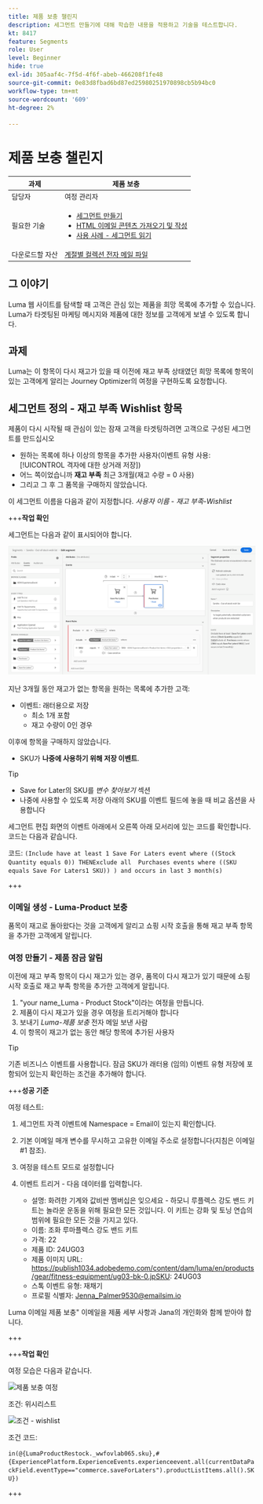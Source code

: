 ```yaml
---
title: 제품 보충 챌린지
description: 세그먼트 만들기에 대해 학습한 내용을 적용하고 기술을 테스트합니다.
kt: 8417
feature: Segments
role: User
level: Beginner
hide: true
exl-id: 305aaf4c-7f5d-4f6f-abeb-466208f1fe48
source-git-commit: 0e83d8fbad6bd87ed25980251970898cb5b94bc0
workflow-type: tm+mt
source-wordcount: '609'
ht-degree: 2%

---
```


# 제품 보충 챌린지

| 과제 | 제품 보충 |
|---|---|
| 담당자 | 여정 관리자 |
| 필요한 기술 | <ul><li>[세그먼트 만들기](https://experienceleague.adobe.com/docs/journey-optimizer-learn/tutorials/create-segments.html?lang=en)</li><li> [HTML 이메일 콘텐츠 가져오기 및 작성](https://experienceleague.adobe.com/docs/journey-optimizer-learn/tutorials/create-messages/import-and-author-html-email-content.html?lang=en)</li><li>[사용 사례 - 세그먼트 읽기](https://experienceleague.adobe.com/docs/journey-optimizer-learn/tutorials/create-journeys/use-case-read-segment.html?lang=en)</li> |
| 다운로드할 자산 | [계절별 컬렉션 전자 메일 파일](/help/challenges/assets/email-assets/emails-seasonal-collection-announcement.zip) |

## 그 이야기

Luma 웹 사이트를 탐색할 때 고객은 관심 있는 제품을 희망 목록에 추가할 수 있습니다. Luma가 타겟팅된 마케팅 메시지와 제품에 대한 정보를 고객에게 보낼 수 있도록 합니다.

## 과제

Luma는 이 항목이 다시 재고가 있을 때 이전에 재고 부족 상태였던 희망 목록에 항목이 있는 고객에게 알리는 Journey Optimizer의 여정을 구현하도록 요청합니다.

## 세그먼트 정의 - 재고 부족 Wishlist 항목

제품이 다시 시작될 때 관심이 있는 잠재 고객을 타겟팅하려면 고객으로 구성된 세그먼트를 만드십시오

* 원하는 목록에 하나 이상의 항목을 추가한 사용자(이벤트 유형 사용: [!UICONTROL 격자에 대한 상거래 저장])
* 어느 쪽이었습니까 **재고 부족** 최근 3개월(재고 수량 = 0 사용)
* 그리고 그 후 그 품목을 구매하지 않았습니다.

이 세그먼트 이름을 다음과 같이 지정합니다. *사용자 이름 - 재고 부족-Wishlist*

+++**작업 확인**

세그먼트는 다음과 같이 표시되어야 합니다.

![세그먼트 - 재고 부족 Wishlist 항목](/help/challenges/assets/C1-S2.png)

지난 3개월 동안 재고가 없는 항목을 원하는 목록에 추가한 고객:

* 이벤트: 래터용으로 저장
   * 최소 1개 포함
   * 재고 수량이 0인 경우

이후에 항목을 구매하지 않았습니다.

* SKU가 **나중에 사용하기 위해 저장 이벤트**.

>[!TIP]
> * Save for Later의 SKU를 *변수 찾아보기* 섹션
> * 나중에 사용할 수 있도록 저장 아래의 SKU를 이벤트 필드에 놓을 때 비교 옵션을 사용합니다


세그먼트 편집 화면의 이벤트 아래에서 오른쪽 아래 모서리에 있는 코드를 확인합니다. 코드는 다음과 같습니다.

코드:
```(Include have at least 1 Save For Laters event where ((Stock Quantity equals 0)) THENExclude all  Purchases events where ((SKU equals Save For Laters1 SKU)) ) and occurs in last 3 month(s)```

+++

### 이메일 생성 - Luma-Product 보충

품목이 재고로 돌아왔다는 것을 고객에게 알리고 쇼핑 시작 호출을 통해 재고 부족 항목을 추가한 고객에게 알립니다.

### 여정 만들기 - 제품 잠금 알림

이전에 재고 부족 항목이 다시 재고가 있는 경우, 품목이 다시 재고가 있기 때문에 쇼핑 시작 호출로 재고 부족 항목을 추가한 고객에게 알립니다.

1. &quot;your name_Luma - Product Stock&quot;이라는 여정을 만듭니다.
1. 제품이 다시 재고가 있을 경우 여정을 트리거해야 합니다
1. 보내기 *Luma-제품 보충* 전자 메일 보낸 사람
1. 이 항목이 재고가 없는 동안 해당 항목에 추가된 사용자

>[!TIP]
>
> 기존 비즈니스 이벤트를 사용합니다. 잠금 SKU가 래터용 (임의) 이벤트 유형 저장에 포함되어 있는지 확인하는 조건을 추가해야 합니다.

+++**성공 기준**

여정 테스트:

1. 세그먼트 자격 이벤트에 Namespace = Email이 있는지 확인합니다.
1. 기본 이메일 매개 변수를 무시하고 고유한 이메일 주소로 설정합니다(지침은 이메일 #1 참조).
1. 여정을 테스트 모드로 설정합니다
1. 이벤트 트리거 - 다음 데이터를 입력합니다.

   * 설명: 화려한 기계와 값비싼 멤버십은 잊으세요 - 하모니 루플렉스 강도 밴드 키트는 놀라운 운동을 위해 필요한 모든 것입니다. 이 키트는 강화 및 토닝 연습의 범위에 필요한 모든 것을 가지고 있다.
   * 이름: 조화 루마플렉스 강도 밴드 키트
   * 가격: 22
   * 제품 ID: 24UG03
   * 제품 이미지 URL: https://publish1034.adobedemo.com/content/dam/luma/en/products/gear/fitness-equipment/ug03-bk-0.jpSKU: 24UG03
   * 스톡 이벤트 유형: 재채기
   * 프로필 식별자: Jenna_Palmer9530@emailsim.io

Luma 이메일 제품 보충&quot; 이메일을 제품 세부 사항과 Jana의 개인화와 함께 받아야 합니다.

+++

+++**작업 확인**

여정 모습은 다음과 같습니다.

![제품 보충 여정](/help/challenges/assets/c3-j3-journey.png)

조건: 위시리스트

![조건 - wishlist](/help/challenges/assets/c3-j3-condition.png)

조건 코드:

```in(@{LumaProductRestock._wwfovlab065.sku},#{ExperiencePlatform.ExperienceEvents.experienceevent.all(currentDataPackField.eventType=="commerce.saveForLaters").productListItems.all().SKU})```

+++
